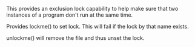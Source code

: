 This provides an exclusion lock capability to help make sure that two instances of a program don't run at the same time.

Provides lockme(<filename>) to set lock. This will fail if the lock by that name exists.

unlockme(<filename>) will remove the file and thus unset the lock.


